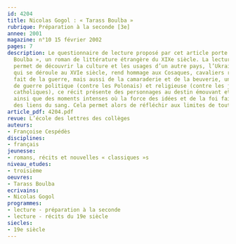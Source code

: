 ```yaml
---
id: 4204
title: Nicolas Gogol : « Tarass Boulba »
rubrique: Préparation à la seconde [3e]
annee: 2001
magazine: n°10 15 février 2002
pages: 7
description: Le questionnaire de lecture proposé par cet article porte sur « Tarass
  Boulba », un roman de littérature étrangère du XIXe siècle. La lecture de cet ouvrage
  permet de découvrir la culture et les usages d’un autre pays, l’Ukraine. Ce roman,
  qui se déroule au XVIe siècle, rend hommage aux Cosaques, cavaliers russes qui ont
  fait de la guerre, mais aussi de la camaraderie et de la beuverie, un art. Sur fond
  de guerre politique (contre les Polonais) et religieuse (contre les juifs et les
  catholiques), ce récit présente des personnages au destin émouvant et terrifiant,
  ainsi que des moments intenses où la force des idées et de la foi fait oublier celle
  des liens du sang. Cela permet alors de réfléchir aux limites de tout idéal.
article_pdf: 4204.pdf
revue: L’école des lettres des collèges
auteurs:
- Françoise Cespédès
disciplines:
- français
jeunesse:
- romans, récits et nouvelles « classiques »s
niveau_etudes:
- troisième
oeuvres:
- Tarass Boulba
ecrivains:
- Nicolas Gogol
programmes:
- lecture - préparation à la seconde
- lecture - récits du 19e siècle
siecles:
- 19e siècle
---
```

